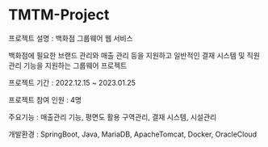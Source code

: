 # TMTM-Project

프로젝트 설명 : 백화점 그룹웨어 웹 서비스

백화점에 필요한 브랜드 관리와 매출 관리 등을 지원하고 일반적인 결재 시스템 및 직원 관리 기능을 
지원하는 그룹웨어 프로젝트

프로젝트 기간 : 2022.12.15 ~ 2023.01.25

프로젝트 참여 인원 : 4명

주요기능 : 매출관리 기능, 평면도 활용 구역관리, 결재 시스템, 시설관리

개발환경 : SpringBoot, Java, MariaDB, ApacheTomcat, Docker, OracleCloud
